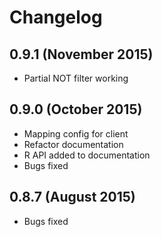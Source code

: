 # Changelog

## 0.9.1 (November 2015)

* Partial NOT filter working

## 0.9.0 (October 2015)

* Mapping config for client
* Refactor documentation
* R API added to documentation
* Bugs fixed

## 0.8.7 (August 2015)

* Bugs fixed
